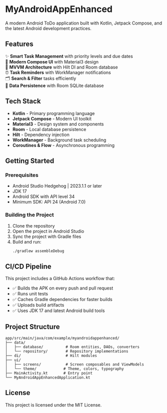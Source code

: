 # MyAndroidAppEnhanced

A modern Android ToDo application built with Kotlin, Jetpack Compose, and the latest Android development practices.

## Features

✨ **Smart Task Management** with priority levels and due dates  
📱 **Modern Compose UI** with Material3 design  
🔄 **MVVM Architecture** with Hilt DI and Room database  
⏰ **Task Reminders** with WorkManager notifications  
🗂️ **Search & Filter** tasks efficiently  
💾 **Data Persistence** with Room SQLite database  

## Tech Stack

- **Kotlin** - Primary programming language
- **Jetpack Compose** - Modern UI toolkit  
- **Material3** - Design system and components
- **Room** - Local database persistence
- **Hilt** - Dependency injection
- **WorkManager** - Background task scheduling
- **Coroutines & Flow** - Asynchronous programming

## Getting Started

### Prerequisites

- Android Studio Hedgehog | 2023.1.1 or later
- JDK 17
- Android SDK with API level 34
- Minimum SDK: API 24 (Android 7.0)

### Building the Project

1. Clone the repository
2. Open the project in Android Studio
3. Sync the project with Gradle files
4. Build and run:
   ```bash
   ./gradlew assembleDebug
   ```

## CI/CD Pipeline

This project includes a GitHub Actions workflow that:
- ✅ Builds the APK on every push and pull request
- ✅ Runs unit tests  
- ✅ Caches Gradle dependencies for faster builds
- ✅ Uploads build artifacts
- ✅ Uses JDK 17 and latest Android build tools

## Project Structure

```
app/src/main/java/com/example/myandroidappenhanced/
├── data/
│   ├── database/          # Room entities, DAOs, converters
│   └── repository/        # Repository implementations
├── di/                    # Hilt modules  
├── ui/
│   ├── screens/           # Screen composables and ViewModels
│   └── theme/            # Theme, colors, typography
├── MainActivity.kt       # Entry point
└── MyAndroidAppEnhancedApplication.kt
```

## License

This project is licensed under the MIT License.
